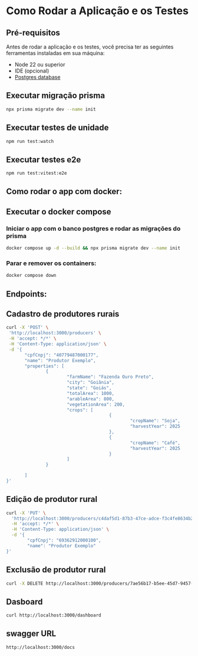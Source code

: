 # Como Rodar a Aplicação e os Testes

## Pré-requisitos
Antes de rodar a aplicação e os testes, você precisa ter as seguintes ferramentas instaladas em sua máquina:
- Node 22 ou superior
- IDE (opcional)
- [Postgres database](https://www.postgresql.org/download/)

## Executar migração prisma
```bash
npx prisma migrate dev --name init
````

 ## Executar testes de unidade
 ```bash
 npm run test:watch 
 ````

  ## Executar testes e2e
 ```bash
 npm run test:vitest:e2e 
 ````

## Como rodar o app com docker:

## Executar o docker compose
 ### Iniciar o app com o banco postgres e rodar as migrações do prisma

 ```bash
docker compose up -d --build && npx prisma migrate dev --name init
 ```

 ### Parar e remover os containers:
 ```bash
 docker compose down  
 ````
 ## Endpoints:
 ## Cadastro de produtores rurais
 ```bash
 curl -X 'POST' \
  'http://localhost:3000/producers' \
  -H 'accept: */*' \
  -H 'Content-Type: application/json' \
  -d '{
        "cpfCnpj": "40779487000177",
        "name": "Produtor Exemplo",
        "properties": [
                {
                        "farmName": "Fazenda Ouro Preto",
                        "city": "Goiânia",
                        "state": "Goiás",
                        "totalArea": 1000,
                        "arableArea": 800,
                        "vegetationArea": 200,
                        "crops": [
                                        {
                                                "cropName": "Soja",
                                                "harvestYear": 2025
                                        },
                                        {
                                                "cropName": "Café",
                                                "harvestYear": 2025
                                        }
                        ]
                }

        ]
}'
 ````
##  Edição de produtor rural
```bash
curl -X 'PUT' \
  'http://localhost:3000/producers/c4daf5d1-87b3-47ce-adce-f3c4fe8634b2' \
  -H 'accept: */*' \
  -H 'Content-Type: application/json' \
  -d '{
        "cpfCnpj": "69362912000100",
        "name": "Produtor Exemplo"
}'
````
## Exclusão de produtor rural
```bash
curl -X DELETE http://localhost:3000/producers/7ae56b17-b5ee-45d7-9457-f94375723361
```` 

## Dasboard
```bash
curl http://localhost:3000/dashboard
```

## swagger URL
```bash
http://localhost:3000/docs
````
